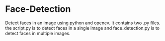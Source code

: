 # Face-Detection
Detect faces in an image using python and opencv.
It contains two .py files.
the script.py is to detect faces in a single image
and face_detection.py is to detect faces in multiple images.
